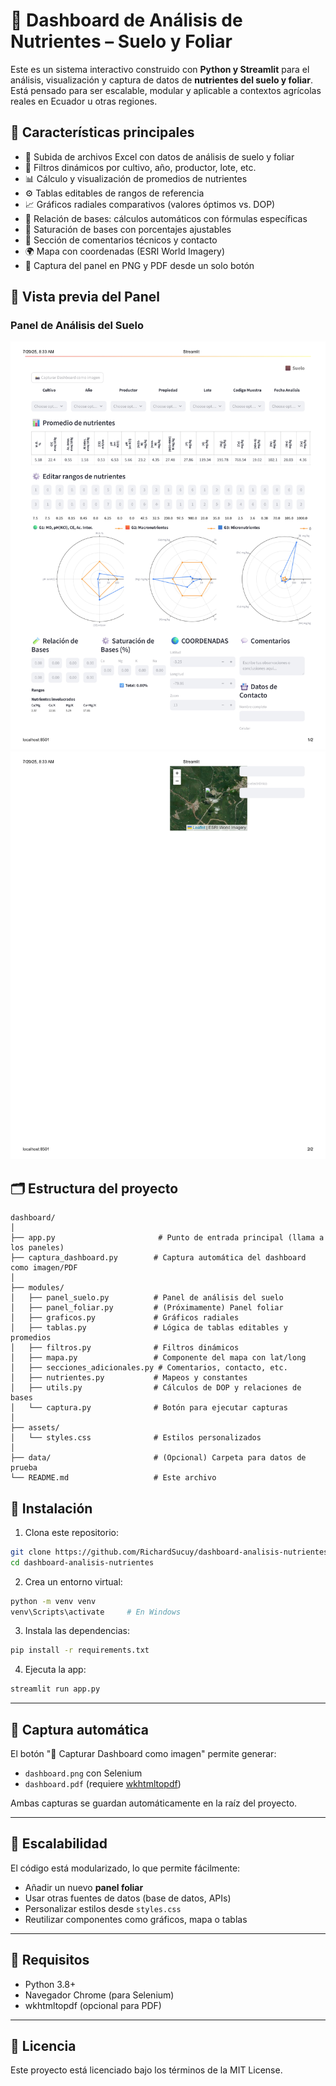 # 🧪 Dashboard de Análisis de Nutrientes – Suelo y Foliar

Este es un sistema interactivo construido con **Python y Streamlit** para el análisis, visualización y captura de datos de **nutrientes del suelo y foliar**. Está pensado para ser escalable, modular y aplicable a contextos agrícolas reales en Ecuador u otras regiones.

## 🌱 Características principales

- 📁 Subida de archivos Excel con datos de análisis de suelo y foliar
- 🎯 Filtros dinámicos por cultivo, año, productor, lote, etc.
- 📊 Cálculo y visualización de promedios de nutrientes
- ⚙️ Tablas editables de rangos de referencia
- 📈 Gráficos radiales comparativos (valores óptimos vs. DOP)
- 🔄 Relación de bases: cálculos automáticos con fórmulas específicas
- 🧮 Saturación de bases con porcentajes ajustables
- 💬 Sección de comentarios técnicos y contacto
- 🌍 Mapa con coordenadas (ESRI World Imagery)
- 📸 Captura del panel en PNG y PDF desde un solo botón

## 📸 Vista previa del Panel

### Panel de Análisis del Suelo

![panel-suelo1](images/panel-suelo1.jpg)
![panel-suelo2](images/panel-suelo2.jpg)


## 🗂️ Estructura del proyecto

```
dashboard/
│
├── app.py                       # Punto de entrada principal (llama a los paneles)
├── captura_dashboard.py        # Captura automática del dashboard como imagen/PDF
│
├── modules/
│   ├── panel_suelo.py          # Panel de análisis del suelo
│   ├── panel_foliar.py         # (Próximamente) Panel foliar
│   ├── graficos.py             # Gráficos radiales
│   ├── tablas.py               # Lógica de tablas editables y promedios
│   ├── filtros.py              # Filtros dinámicos
│   ├── mapa.py                 # Componente del mapa con lat/long
│   ├── secciones_adicionales.py # Comentarios, contacto, etc.
│   ├── nutrientes.py           # Mapeos y constantes
│   ├── utils.py                # Cálculos de DOP y relaciones de bases
│   └── captura.py              # Botón para ejecutar capturas
│
├── assets/
│   └── styles.css              # Estilos personalizados
│
├── data/                       # (Opcional) Carpeta para datos de prueba
└── README.md                   # Este archivo
```

## 🚀 Instalación

1. Clona este repositorio:

```bash
git clone https://github.com/RichardSucuy/dashboard-analisis-nutrientes.git
cd dashboard-analisis-nutrientes
```

2. Crea un entorno virtual:

```bash
python -m venv venv
venv\Scripts\activate     # En Windows
```

3. Instala las dependencias:

```bash
pip install -r requirements.txt
```

4. Ejecuta la app:

```bash
streamlit run app.py
```

---

## 📸 Captura automática

El botón "📸 Capturar Dashboard como imagen" permite generar:

- `dashboard.png` con Selenium
- `dashboard.pdf` (requiere [wkhtmltopdf](https://wkhtmltopdf.org/))

Ambas capturas se guardan automáticamente en la raíz del proyecto.

---

## 🧠 Escalabilidad

El código está modularizado, lo que permite fácilmente:

- Añadir un nuevo **panel foliar**
- Usar otras fuentes de datos (base de datos, APIs)
- Personalizar estilos desde `styles.css`
- Reutilizar componentes como gráficos, mapa o tablas

---

## 📌 Requisitos

- Python 3.8+
- Navegador Chrome (para Selenium)
- wkhtmltopdf (opcional para PDF)

---


## 📃 Licencia

Este proyecto está licenciado bajo los términos de la MIT License.